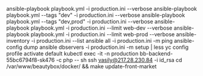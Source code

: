 ansible-playbook playbook.yml -i production.ini --verbose
ansible-playbook playbook.yml --tags "dev" -i production.ini --verbose
ansible-playbook playbook.yml --tags "dev,prod" -i production.ini --verbose
ansible-playbook playbook.yml -i production.ini --limit web-dev --verbose
ansible-playbook playbook.yml -i production.ini --limit web-prod --verbose
ansible-inventory -i production.ini --list
ansible all -i production.ini -m ping
ansible-config dump
ansible dbservers -i production.ini -m setup | less
yc config profile activate default
kubectl exec -it -n production bb-backend-55bc6794f8-sk476 -c php -- sh
ssh vasily@217.28.230.84 -i id_rsa
cd /var/www/beautybox/docker/ && make update-front-market
